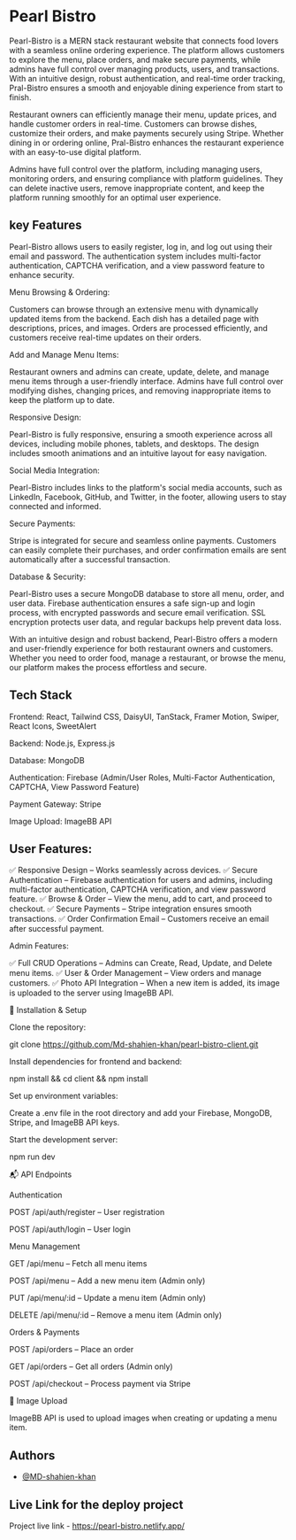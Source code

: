 
# Pearl Bistro


Pearl-Bistro is a MERN stack restaurant website that connects food lovers with a seamless online ordering experience. The platform allows customers to explore the menu, place orders, and make secure payments, while admins have full control over managing products, users, and transactions. With an intuitive design, robust authentication, and real-time order tracking, Pral-Bistro ensures a smooth and enjoyable dining experience from start to finish.

Restaurant owners can efficiently manage their menu, update prices, and handle customer orders in real-time. Customers can browse dishes, customize their orders, and make payments securely using Stripe. Whether dining in or ordering online, Pral-Bistro enhances the restaurant experience with an easy-to-use digital platform.

Admins have full control over the platform, including managing users, monitoring orders, and ensuring compliance with platform guidelines. They can delete inactive users, remove inappropriate content, and keep the platform running smoothly for an optimal user experience.

## key Features
Pearl-Bistro allows users to easily register, log in, and log out using their email and password. The authentication system includes multi-factor authentication, CAPTCHA verification, and a view password feature to enhance security.

Menu Browsing & Ordering:

Customers can browse through an extensive menu with dynamically updated items from the backend. Each dish has a detailed page with descriptions, prices, and images. Orders are processed efficiently, and customers receive real-time updates on their orders.

Add and Manage Menu Items:

Restaurant owners and admins can create, update, delete, and manage menu items through a user-friendly interface. Admins have full control over modifying dishes, changing prices, and removing inappropriate items to keep the platform up to date.

Responsive Design:

Pearl-Bistro is fully responsive, ensuring a smooth experience across all devices, including mobile phones, tablets, and desktops. The design includes smooth animations and an intuitive layout for easy navigation.

Social Media Integration:

Pearl-Bistro includes links to the platform's social media accounts, such as LinkedIn, Facebook, GitHub, and Twitter, in the footer, allowing users to stay connected and informed.

Secure Payments:

Stripe is integrated for secure and seamless online payments. Customers can easily complete their purchases, and order confirmation emails are sent automatically after a successful transaction.

Database & Security:

Pearl-Bistro uses a secure MongoDB database to store all menu, order, and user data. Firebase authentication ensures a safe sign-up and login process, with encrypted passwords and secure email verification. SSL encryption protects user data, and regular backups help prevent data loss.

With an intuitive design and robust backend, Pearl-Bistro offers a modern and user-friendly experience for both restaurant owners and customers. Whether you need to order food, manage a restaurant, or browse the menu, our platform makes the process effortless and secure.


## Tech Stack
Frontend: React, Tailwind CSS, DaisyUI, TanStack, Framer Motion, Swiper, React Icons, SweetAlert

Backend: Node.js, Express.js

Database: MongoDB

Authentication: Firebase (Admin/User Roles, Multi-Factor Authentication, CAPTCHA, View Password Feature)

Payment Gateway: Stripe

Image Upload: ImageBB API

## User Features:

✅ Responsive Design – Works seamlessly across devices.
✅ Secure Authentication – Firebase authentication for users and admins, including multi-factor authentication, CAPTCHA verification, and view password feature.
✅ Browse & Order – View the menu, add to cart, and proceed to checkout.
✅ Secure Payments – Stripe integration ensures smooth transactions.
✅ Order Confirmation Email – Customers receive an email after successful payment.

Admin Features:

✅ Full CRUD Operations – Admins can Create, Read, Update, and Delete menu items.
✅ User & Order Management – View orders and manage customers.
✅ Photo API Integration – When a new item is added, its image is uploaded to the server using ImageBB API.

🔧 Installation & Setup

Clone the repository:

git clone https://github.com/Md-shahien-khan/pearl-bistro-client.git

Install dependencies for frontend and backend:

npm install && cd client && npm install

Set up environment variables:

Create a .env file in the root directory and add your Firebase, MongoDB, Stripe, and ImageBB API keys.

Start the development server:

npm run dev

📬 API Endpoints

Authentication

POST /api/auth/register – User registration

POST /api/auth/login – User login

Menu Management

GET /api/menu – Fetch all menu items

POST /api/menu – Add a new menu item (Admin only)

PUT /api/menu/:id – Update a menu item (Admin only)

DELETE /api/menu/:id – Remove a menu item (Admin only)

Orders & Payments

POST /api/orders – Place an order

GET /api/orders – Get all orders (Admin only)

POST /api/checkout – Process payment via Stripe

📸 Image Upload

ImageBB API is used to upload images when creating or updating a menu item.



## Authors

- [@MD-shahien-khan](https://github.com/Md-shahien-khan)


## Live Link for the deploy project
Project live link - https://pearl-bistro.netlify.app/

